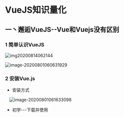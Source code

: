 # VueJS知识量化  

## 一丶邂逅VueJS--Vue和Vuejs没有区别

### 1 简单认识VueJS

![img20200814062144](https://gitee.com/FcleverSD/Typora/raw/master/img/20200815162230.png)

![image-20200801060631929](https://cdn.jsdelivr.net/gh/FcleverB/images@master/img20200814062207.png)

### 2 安装Vue.js

- 安装方式

&emsp;![image-20200801061633098](https://cdn.jsdelivr.net/gh/FcleverB/images@master/img20200814062209.png)

- 初学---下载并使用<script>引入

&emsp;&emsp;![image-20200801061849690](https://cdn.jsdelivr.net/gh/FcleverB/images@master/img20200814062212.png)

- 使用WebStorm开发环境进行开发

  ![image-20200801062355338](https://cdn.jsdelivr.net/gh/FcleverB/images@master/img20200814062223.png)

  ![image-20200801062601220](https://cdn.jsdelivr.net/gh/FcleverB/images@master/img20200814062233.png)

### 3 Hello Vuejs

![image-20200801070735552](https://cdn.jsdelivr.net/gh/FcleverB/images@master/img20200814062235.png)

![image-20200801065239940](https://cdn.jsdelivr.net/gh/FcleverB/images@master/img20200814062239.png)

- 分析代码运行

![image-20200801070247328](https://cdn.jsdelivr.net/gh/FcleverB/images@master/img20200814062346.png)

### 4 Vue列表显示  v-for

![image-20200801071821182](https://gitee.com/FcleverSD/Typora/raw/master/img/20200815170751.png)

![image-20200801071925732](https://gitee.com/FcleverSD/Typora/raw/master/img/20200815170804.png)

![image-20200801071949694](https://cdn.jsdelivr.net/gh/FcleverB/images@master/img20200814062354.png)

### 5 案例:计数器  v-on  @click

![image-20200801074352447](https://gitee.com/FcleverSD/Typora/raw/master/img/20200815170810.png)

- 修正:methods是方法,不是函数,方法一般都是与某个实例挂钩的

![image-20200801074020160](https://gitee.com/FcleverSD/Typora/raw/master/img/20200815170822.png)

![image-20200801074037680](https://gitee.com/FcleverSD/Typora/raw/master/img/20200815170825.png)

![image-20200801074420265](https://gitee.com/FcleverSD/Typora/raw/master/img/20200815171035.png)

### 6 Vue中MVVM--Model  View  ViewModel

![1](https://gitee.com/FcleverSD/Typora/raw/master/img/20200815171040.png)

- 主要作用1:将JS中定义的数据中绑定到Dom中,而且Vue是响应式的,所以当Model数据发生改变时,页面View也会自动发生变化

- 主要作用2:当View上面有一些用户操作或者事件的时候,会回调methods中定义的指定函数,对数据进行操作

  ![1](https://gitee.com/FcleverSD/Typora/raw/master/img/20200815171101.png)

  ![image-20200801101034635](https://gitee.com/FcleverSD/Typora/raw/master/img/20200815171105.png)

  ![image-20200801101446122](https://gitee.com/FcleverSD/Typora/raw/master/img/20200815171110.png)

  - 修正:methods是方法不是函数,方法一般都是与某个实例挂钩的

  ![image-20200801101510727](https://gitee.com/FcleverSD/Typora/raw/master/img/20200815171114.png)

### 7 创建Vue实例传入的options

- 详细参考网址:https://cn.vuejs.org/v2/api/,配置的option有很多
- 常见--el,data,methods

&emsp;&emsp;![image-20200801103256661](https://gitee.com/FcleverSD/Typora/raw/master/img/20200815171119.png)

### 8 Vue生命周期

![img](https://gitee.com/FcleverSD/Typora/raw/master/img/20200815171202.png)

![image-20200801110108031](https://gitee.com/FcleverSD/Typora/raw/master/img/20200815171135.png)

## 二丶Vue基础语法

### 0 规范和ES6语法

#### 0.1 规范

- 前端普遍为缩进2个空格,更规范美观
- 后面用到的Vue脚手架工具-->.editconfig配置文件中也是要求使用2个空格进行缩进
- 添加一个vue开发的模板
  - ![image-20200801115020419](https://gitee.com/FcleverSD/Typora/raw/master/img/20200815171139.png)
  - ![image-20200801115046849](https://gitee.com/FcleverSD/Typora/raw/master/img/20200815171208.png)
  - ![image-20200801115133502](https://gitee.com/FcleverSD/Typora/raw/master/img/20200815171212.png)
  - 这样在html页面中直接输入vue然后点击tab即可自动生成

#### 0.1 ES6语法---let/var

- ![image-20200802152420187](https://gitee.com/FcleverSD/Typora/raw/master/img/20200815171215.png)
- ![image-20200802152442773](https://gitee.com/FcleverSD/Typora/raw/master/img/20200815171218.png)
- ![image-20200802152456559](https://gitee.com/FcleverSD/Typora/raw/master/img/20200815171221.png)

#### 0.2 ES6语法---const的使用

- ![image-20200802160226517](https://gitee.com/FcleverSD/Typora/raw/master/img/20200815171225.png)
- ![image-20200802160213904](https://gitee.com/FcleverSD/Typora/raw/master/img/20200815171227.png)

#### 0.3 ES6语法---对象增强写法

- ES6中,对对象字面量进行了很多增强
- ![image-20200802175221740](https://gitee.com/FcleverSD/Typora/raw/master/img/20200815171230.png)

### 1 插值操作

- 目的:将数据在DOM中进行显示
- 方式一    Mustache语法---使用{{}}形式
  - ![image-20200801125340446](https://gitee.com/FcleverSD/Typora/raw/master/img/20200815171233.png)
- 方式二   v-once
  - 主要应对的需求为第一次获取数据的时候,将数据在界面中合适位置显示,当数据发生变化之后,页面不作响应式改变
  - ![image-20200801130246041](https://gitee.com/FcleverSD/Typora/raw/master/img/20200815171238.png)
  - ![image-20200801131519894](https://gitee.com/FcleverSD/Typora/raw/master/img/20200815171241.png)
- 方式三    v-html
  - 如果从后端获取到的数据是一段html代码,如果使用Mustache语法{{}}进行输出的话,会将html的标签之类的代码也一并输出,这一般都不是我们想要的结果,如果希望让前端针对html格式进行解析的话,可以使用该指令显示出对应的内容
  - ![image-20200801133120406](https://cdn.jsdelivr.net/gh/FcleverB/images@master/typoraimgs/20200815144200.png)
  - ![image-20200801133128805](https://gitee.com/FcleverSD/Typora/raw/master/img/20200815171244.png)
- 方式四    v-text
  - 作用与Mustache相似,都是将数据显示在界面中,通常情况下,接受一个string类型数据
  - ![image-20200801133419102](https://gitee.com/FcleverSD/Typora/raw/master/img/20200815171246.png)
  - ![image-20200801133710614](https://gitee.com/FcleverSD/Typora/raw/master/img/20200815171249.png)
- 方式五   v-pre
  - 用于`跳过这个元素及其子元素的编译过程`,用来显示原本的Mustache语法
  - ![image-20200801134140247](https://gitee.com/FcleverSD/Typora/raw/master/img/20200815171251.png)
  - ![image-20200801134151984](https://gitee.com/FcleverSD/Typora/raw/master/img/20200815171254.png)
- 方式六    v-cloak  
  - cloak  斗篷的意思
  - 由于html页面的解析是从上往下解析的,我们在View中如果使用了{{}}方式来展示数据,只有当浏览器解析到JS代码中对应数据时才会进行数据绑定,但是某些情况下,JS代码可能响应比较慢的时候,可能会出现页面中先显示{{xxx}},然后JS解析完了,再显示xxx实际对应的数据,有一种"数据闪动"的错觉
  - ![image-20200801135734148](https://gitee.com/FcleverSD/Typora/raw/master/img/20200815171256.png)

### 2 绑定`属性`

#### 2.1 v-bind介绍

- 前面学习插值操作都是将值插入到模板的内容当中
- 但是,除了内容需要动态绑定依赖,元素的一些属性经常也需要动态来绑定
  - 比如动态绑定a元素的href属性
  - 比如动态绑定img元素的src属性

- 使用v-bind可以解决这个问题

  - ![image-20200802071810710](https://gitee.com/FcleverSD/Typora/raw/master/img/20200815171259.png)

#### 2.2 v-bind基础

- ![image-20200802073955312](https://gitee.com/FcleverSD/Typora/raw/master/img/20200815171302.png)

#### 2.3 v-bind语法糖---指令的简写

- ![image-20200802074113506](https://gitee.com/FcleverSD/Typora/raw/master/img/20200815171305.png)

#### 2.4 v-bind绑定class(一)--对象语法

- 绑定方式:对象语法
  - 含义为:   class中数据是一个对象
  - key可以不加单引号,value不加单引号,默认识别为变量,否则作为Boolean值(只能写Boolean值)
- 用法
  - ![image-20200802080930797](https://gitee.com/FcleverSD/Typora/raw/master/img/20200815171307.png)
  - ![image-20200802081403116](https://gitee.com/FcleverSD/Typora/raw/master/img/20200815171310.png)
  - ![image-20200802081653812](https://gitee.com/FcleverSD/Typora/raw/master/img/20200815171313.png)

#### 2.5 v-bind绑定class(二)--数组语法

- 绑定方式:数组语法
  - 含义:		class中数据为一个数组
- 用法
  - ![image-20200802081218259](https://gitee.com/FcleverSD/Typora/raw/master/img/20200815171315.png)
  - ![image-20200802082503981](https://gitee.com/FcleverSD/Typora/raw/master/img/20200815171318.png)

- 可以使用v-bind:style绑定一些css内联样式
- 平时写css属性名的时候,如font-size,在v-bind:style后,可以使用下面两种方式
  - 可以使用驼峰式  fontSize
  - 或者短横线分割,需要`用单引号括起来`  'font-size'
- ![image-20200802095742805](https://gitee.com/FcleverSD/Typora/raw/master/img/20200815171322.png)
- ![image-20200802095641792](https://gitee.com/FcleverSD/Typora/raw/master/img/20200815171325.png)
- ![image-20200802095652379](https://gitee.com/FcleverSD/Typora/raw/master/img/20200815171327.png)

#### 2.7 v-bind绑定style(二)---数组语法

- ![image-20200802102238988](https://gitee.com/FcleverSD/Typora/raw/master/img/20200815171330.png)
- ![image-20200802102227479](https://gitee.com/FcleverSD/Typora/raw/master/img/20200815171332.png)

### 3 计算属性
#### 3.1 计算属性基本使用
- 在插值语法中,可以在显示一些data中的数据
- 某些情况下,需要对数据进行一些转化后再显示,或者需要将多个数据结合起来显示
  - 如果有firstName和lastName两个变量,按照Mustache语法,显示完整名称的话,需要写{{firstName}}{{lastName}}
  - 如果多个地方需要用到,则需要重复写这样的代码
- 使用计算属性,可以很好解决上述类似问题,`计算属性写在computed`中
- ![image-20200802113047743](https://gitee.com/FcleverSD/Typora/raw/master/img/20200815171334.png)
#### 3.2 计算属性复杂使用

- 计算属性中也可以进行一些复杂操作
- ![image-20200802123251808](https://gitee.com/FcleverSD/Typora/raw/master/img/20200815171337.png)
- ![image-20200802123258767](https://gitee.com/FcleverSD/Typora/raw/master/img/20200815171342.png)

#### 3.3 计算属性的setter和getter

- 每一个计算属性都包含一个getter和setter
  - 之前的例子中,比如写了一个计算属性,使用{{totalPrice}}获取的时候,实际上就是调用getter方法
  - 某些情况下,也可以提供一个setter方法,但是不常用
- ![image-20200802131037003](https://gitee.com/FcleverSD/Typora/raw/master/img/20200815171344.png)
- ![image-20200802131016064](https://gitee.com/FcleverSD/Typora/raw/master/img/20200815171412.png)

#### 3.4 计算属性的缓存---以及和methods对比

- `计算属性多次调用的时候,只会调用一次,是有缓存的,性能高,而methods每次都是一次调用,性能低`
- 获取多次fullName,并在getter方法中输出信息,看调用了几次
- ![image-20200802131845149](https://gitee.com/FcleverSD/Typora/raw/master/img/20200815171348.png)
- ![image-20200802132013815](https://gitee.com/FcleverSD/Typora/raw/master/img/20200815171353.png)

### 4 事件监听  v-on

#### 4.1 介绍

- 前端开发中,经常需要和用户交互
  - 经常要监听用户一些动作,比如点击,拖拽,键盘事件等等
  - 在vue中,如何监听事件呢?使用V-on命令
- ![image-20200802180414832](https://gitee.com/FcleverSD/Typora/raw/master/img/20200815171415.png)

#### 4.2 v-on 基础

- ![image-20200802181432615](https://gitee.com/FcleverSD/Typora/raw/master/img/20200815171400.png)
- ![image-20200802181606457](https://gitee.com/FcleverSD/Typora/raw/master/img/20200815171403.png)

#### 4.3 v-on参数传递

- ![image-20200802191140058](https://gitee.com/FcleverSD/Typora/raw/master/img/20200815171418.png)
- ![image-20200802191149714](https://gitee.com/FcleverSD/Typora/raw/master/img/20200815171421.png)
- 

#### 4.4 v-on修饰符

- 某些情况下,拿到event的目的是进行一些事件的处理
- vue提供了修饰符来帮助处理一些事件
  - ![image-20200802204020264](https://gitee.com/FcleverSD/Typora/raw/master/img/20200815171424.png)
- ![image-20200803064913490](https://gitee.com/FcleverSD/Typora/raw/master/img/20200815171426.png)
- ![image-20200803064931697](https://gitee.com/FcleverSD/Typora/raw/master/img/20200815171429.png)
- ![image-20200803064919124](https://gitee.com/FcleverSD/Typora/raw/master/img/20200815171432.png)
- 键盘 keyCode值
  - ![image-20200803064410757](https://gitee.com/FcleverSD/Typora/raw/master/img/20200815171435.png)
  - ![image-20200803064419611](https://gitee.com/FcleverSD/Typora/raw/master/img/20200815171438.png)
  - ![image-20200803064434676](https://gitee.com/FcleverSD/Typora/raw/master/img/20200815171441.png)

### 5 条件判断---v-if

#### 5.1 v-if  v-else  v-else if

- ![image-20200803072748037](https://gitee.com/FcleverSD/Typora/raw/master/img/20200815171443.png)
- ![image-20200803072757653](https://gitee.com/FcleverSD/Typora/raw/master/img/20200815171446.png)
- ![image-20200803072812268](https://gitee.com/FcleverSD/Typora/raw/master/img/20200815171448.png)
- ![image-20200803072857702](https://gitee.com/FcleverSD/Typora/raw/master/img/20200815171451.png)

#### 5.2 登录切换案例

- ![image-20200803073801055](https://gitee.com/FcleverSD/Typora/raw/master/img/20200815171454.png)
- 案例中存在的问题
  - ![image-20200803073833213](https://gitee.com/FcleverSD/Typora/raw/master/img/20200815171456.png)
  - ![image-20200803073926895](https://gitee.com/FcleverSD/Typora/raw/master/img/20200815171459.png)

#### 5.3 v-show

- v-show和v-if作用相似,都是决定一个元素是否渲显示
- v-show与v-if的区别
  - v-if当条件为false的时候,压根不会有对应元素在dom中
  - v-show条件为false的时候,仅仅是将元素的display属性设置为none
- 开发中选择
  - 当需要在显示与隐藏直接切换频率很高的时候,选择v-show
  - 只有一次切换时,通常使用v-if,`用的更多`
- ![image-20200804060733913](https://gitee.com/FcleverSD/Typora/raw/master/img/20200815171502.png)
- ![image-20200804060649807](https://gitee.com/FcleverSD/Typora/raw/master/img/20200815171504.png)

### 6 循环遍历

#### 6.1 v-for遍历数组

- ![image-20200804063649812](https://gitee.com/FcleverSD/Typora/raw/master/img/20200815171507.png)
- ![image-20200804063705894](https://gitee.com/FcleverSD/Typora/raw/master/img/20200815171509.png)

#### 6.2 v-for遍历对象

- ![image-20200804063748409](https://gitee.com/FcleverSD/Typora/raw/master/img/20200815171514.png)
- ![image-20200804063758630](https://gitee.com/FcleverSD/Typora/raw/master/img/20200815171517.png)

#### 6.3 组件的key属性(暂时没有理解)

- ![image-20200804071145743](https://gitee.com/FcleverSD/Typora/raw/master/img/20200815171520.png)
- ![image-20200804072200593](https://gitee.com/FcleverSD/Typora/raw/master/img/20200815171522.png)

#### 6.4 检测数组更新

- ![image-20200804071850957](https://gitee.com/FcleverSD/Typora/raw/master/img/20200815171525.png)
  - ![image-20200804075210927](https://gitee.com/FcleverSD/Typora/raw/master/img/20200815171527.png)
  - ![image-20200804075419815](https://gitee.com/FcleverSD/Typora/raw/master/img/20200815171736.png)
  - push()--并且返回插入的位置,可以一次添加多个元素
  - pop()--删除最后一个元素,返回移除的元素内容
  - shiift()---删除第一个元素,返回移除的元素内容
  - unshift()--在数组最前面添加元素,返回插入元素是第几个被插入的,可以一次添加多个元素
  - splice()--插入/删除/替换
  - sort()---排序
  - reverse()---反转

### 7 购物车案例

- HTML

  ```HTML
  <!DOCTYPE html>
  <html lang="en">
  <head>
    <meta charset="UTF-8">
    <title>Title</title>
    <!--引入CSS样式-->
    <link href="style.css" rel="stylesheet" type="text/css">
  </head>
  <body>
  <div id="app">
    <div v-if="books.length">
      <table>
        <thead>
        <tr>
          <th></th>
          <th>书籍名称</th>
          <th>出版日期</th>
          <th>价格</th>
          <th>购买数量</th>
          <th>操作</th>
        </tr>
        </thead>
        <tbody>
        <tr v-for="(item,index) in books">
          <td>{{index+1}}</td>
          <td>{{item.name}}</td>
          <td>{{item.date}}</td>
          <!--保留两位小数-->
          <!--方式一：方法形式-->
          <!--      <td>{{ getFinalPrice(item.price)}}</td>-->
          <!--方式二：过滤器    参数  |  过滤器-->
          <td>{{item.price | showPrice}}</td>
          <!--      <td>{{item.price}}</td>-->
          <td>
            <button :disabled="item.count <=1" @click="decrement(item)">-</button>
            {{item.count}}
            <button @click="increment(item)">+</button>
          </td>
          <td>
            <button @click="removeBook(index)">移除</button>
          </td>
        </tr>
        </tbody>
      </table>
      <h2>总价格:{{totalPrice | showPrice}}</h2>
    </div>
    <h2 v-else>购物车为空</h2>
  </div>
  
  <!-- 二者顺序不能乱  因为main.js里面要用到vue-->
  <script src="../js/vue.js"></script>
  <script src="main.js"></script>
  <script>
  
  </script>
  </body>
  </html>
  ```

- css

  ```HTML
  table {
    border: 1px solid #e9e9e9;
    border-collapse: collapse;
    border-spacing: 0;
  }
  
  th, td {
    padding: 8px 16px;
    border: 1px solid #e9e9e9;
    text-align: left;
  }
  
  th {
    background-color: #f7f7f7;
    color: #5c6b77;
    font-weight: 600;
  }
  ```

- js

  ```HTML
  const app = new Vue({
    el: '#app',
    data: {
      disable: false,
      books: [
        {
          id: 1,
          name: '《算法导论》',
          date: '2006-9',
          price: 85.00,
          count: 1
        },
        {
          id: 2,
          name: '《UNIX编程艺术》',
          date: '2006-2',
          price: 59.00,
          count: 1
        },
        {
          id: 3,
          name: '《编程珠玑》',
          date: '2008-10',
          price: 39.00,
          count: 1
        },
        {
          id: 4,
          name: '《代码大全》',
          date: '2006-3',
          price: 128.00,
          count: 1
        },
      ]
    },
    methods: {
      decrement(item){
        if (item.count != 1){
          item.count--;
        }
        this.disable = true;
      },
      increment(item){
        item.count++
      },
      removeBook(index){
        this.books.splice(index,1);
      },
      // getFinalPrice(price){
      //   return '￥'+price.toFixed(2);
      // }
    },
    filters: {
      //会自动传入参数
      showPrice(price){
        return '￥'+price.toFixed(2);
      }
    },
    computed: {
      totalPrice(){
        let sum=0;
        // for(let i=0;i<this.books.length;i++){
        //   sum += this.books[i].price * this.books[i].count;
        // }
        for(let book of this.books){
          sum += book.price * book.count;
        }
        return sum;
      }
    }
  })
  ```

- 效果

  ![image-20200805155407635](https://gitee.com/FcleverSD/Typora/raw/master/img/20200815171534.png)

### 8 v-model

#### 8.1 基本使用和原理

- ![image-20200805192026804](https://gitee.com/FcleverSD/Typora/raw/master/img/20200815171537.png)
- ![image-20200805192034863](https://gitee.com/FcleverSD/Typora/raw/master/img/20200815171741.png)

#### 8.2 v-model结合radio

- 注意:label标签中for属性的巧妙使用--与对应元素绑定

- ![image-20200806092057526](https://gitee.com/FcleverSD/Typora/raw/master/img/20200815171541.png)

#### 8.3 v-model结合Checkbox

- 新了解
  - checkbox可以实现单选或者多选
- ![image-20200806095154283](https://gitee.com/FcleverSD/Typora/raw/master/img/20200815171544.png)
- ![image-20200806095229631](https://gitee.com/FcleverSD/Typora/raw/master/img/20200815171547.png)

#### 8.4 v-model结合select

- ![image-20200806130247362](https://gitee.com/FcleverSD/Typora/raw/master/img/20200815171549.png)
- ![image-20200806130256118](https://gitee.com/FcleverSD/Typora/raw/master/img/20200815171552.png)
- ![image-20200806130315628](https://gitee.com/FcleverSD/Typora/raw/master/img/20200815171554.png)

#### 8.5 值绑定

- ![image-20200806140136173](https://gitee.com/FcleverSD/Typora/raw/master/img/20200815171557.png)

- ![image-20200806140116932](https://gitee.com/FcleverSD/Typora/raw/master/img/20200815171600.png)

#### 8.6 v-model修饰符使用

- ![image-20200806135831860](https://gitee.com/FcleverSD/Typora/raw/master/img/20200815171603.png)

- ![image-20200806135733494](https://gitee.com/FcleverSD/Typora/raw/master/img/20200815171605.png)

## 三丶组件化开发

### 1 认识组件化

#### 1.1 什么是组件化

- ![image-20200806143919701](https://gitee.com/FcleverSD/Typora/raw/master/img/20200815171608.png)

#### 1.2 vue中组件化思想

- ![image-20200806144206857](https://gitee.com/FcleverSD/Typora/raw/master/img/20200815171611.png)

### 2 注册组件

#### 2.1 步骤

- `通过下面这种方式默认的就是全局组件,对于局部组件后续会谈到`

- ![image-20200806155531483](https://gitee.com/FcleverSD/Typora/raw/master/img/20200815171614.png)
- ![image-20200806155618513](https://gitee.com/FcleverSD/Typora/raw/master/img/20200815171617.png)

#### 2.2 步骤解析

- ![image-20200806155730626](https://gitee.com/FcleverSD/Typora/raw/master/img/20200815171619.png)
- ![image-20200806155741883](https://gitee.com/FcleverSD/Typora/raw/master/img/20200815171622.png)

### 3 全局组件和局部组件

- ![image-20200806161217780](https://gitee.com/FcleverSD/Typora/raw/master/img/20200815171626.png)
- ![image-20200806161337973](https://gitee.com/FcleverSD/Typora/raw/master/img/20200815171628.png)

#### 3.1 全局组件

- ![image-20200806161242905](https://gitee.com/FcleverSD/Typora/raw/master/img/20200815171631.png)

#### 3.2 局部组件

- ![image-20200806161247410](https://gitee.com/FcleverSD/Typora/raw/master/img/20200815171637.png)

### 4 父组件和子组件

- ![image-20200806165254329](https://gitee.com/FcleverSD/Typora/raw/master/img/20200815171640.png)

- ![image-20200806165031036](https://gitee.com/FcleverSD/Typora/raw/master/img/20200815171643.png)
- ![image-20200806165158658](https://gitee.com/FcleverSD/Typora/raw/master/img/20200815171646.png)

### 5 注册组件语法糖

- ![image-20200806173047472](https://gitee.com/FcleverSD/Typora/raw/master/img/20200815171648.png)
- ![image-20200806173140712](https://gitee.com/FcleverSD/Typora/raw/master/img/20200815171651.png)

### 6 模板的分离写法--template写起来结构比较复杂

- ![image-20200806180117520](https://gitee.com/FcleverSD/Typora/raw/master/img/20200815171656.png)
- ![image-20200806180148246](https://gitee.com/FcleverSD/Typora/raw/master/img/20200815171659.png)

### 7 组件数据存放

#### 7.1 组件`不可以访问`vue实例中的数据(data中数据)

- ![image-20200807072535666](https://gitee.com/FcleverSD/Typora/raw/master/img/20200815171702.png)
- ![image-20200810073543218](https://gitee.com/FcleverSD/Typora/raw/master/img/20200815171705.png)
- ![image-20200810073602301](https://gitee.com/FcleverSD/Typora/raw/master/img/20200815171707.png)

### 5 父子组件通信

- ![image-20200810073629136](https://gitee.com/FcleverSD/Typora/raw/master/img/20200815171710.png)

### 6 父级向子级传递

- ![image-20200810073640980](https://gitee.com/FcleverSD/Typora/raw/master/img/20200815171712.png)
- ![image-20200810073651831](https://gitee.com/FcleverSD/Typora/raw/master/img/20200815171715.png)
- ![image-20200810073734431](https://gitee.com/FcleverSD/Typora/raw/master/img/20200815171718.png)
- ![image-20200810073727788](https://gitee.com/FcleverSD/Typora/raw/master/img/20200815171721.png)

### 7 父传子驼峰问题

- ![image-20200810073842392](https://gitee.com/FcleverSD/Typora/raw/master/img/20200815171723.png)

### 8 子级向父级传递

- ![image-20200810075238448](https://gitee.com/FcleverSD/Typora/raw/master/img/20200815171726.png)

### 9 父子组件访问方式

#### 9.1 父组件访问子组件

##### 9.1.1 $children

- 父组件中获取的$children数组的长度不是根据父组件中components属性中定义的数量决定的，而是看父组件管理的app中使用了多少次子组件
- 通过$children[3].name等索引的方式获取子组件中的数据是不可取的，因为需求在变化，可能就会出现之前指定的索引值，不能获取到对应数据（比如中间插入了新的子组件，那么索引值就需要变化）
- ![image-20200813084027676](https://cdn.jsdelivr.net/gh/FcleverB/images@master/img20200813084027.png)
- ![image-20200813083920851](https://cdn.jsdelivr.net/gh/FcleverB/images@master/img20200813083920.png)
- ![image-20200813083817970](https://cdn.jsdelivr.net/gh/FcleverB/images@master/img20200813083818.png)
- ![image-20200810183814392](https://gitee.com/FcleverSD/Typora/raw/master/img/20200815171730.png)
- ![image-20200813084127560](https://cdn.jsdelivr.net/gh/FcleverB/images@master/img20200813084127.png)

##### 9.1.2 $refs

- 父访问子更常用的方式，绝大多数都采用这个，this.$refs是一个对象类型，默认是一个空对象
- ![image-20200813084157149](https://cdn.jsdelivr.net/gh/FcleverB/images@master/img20200813084157.png)

#### 9.2 子组件访问父组件

##### 9.2.1 $parent

- ![image-20200813085159281](https://cdn.jsdelivr.net/gh/FcleverB/images@master/img20200813085225.png)
- ![image-20200813085302321](https://cdn.jsdelivr.net/gh/FcleverB/images@master/img20200813085302.png)
- 这里的父组件本身就是一个Vue实例，因此输出的时候显示的是一个Vue对象
- ![image-20200813085052955](https://cdn.jsdelivr.net/gh/FcleverB/images@master/img20200813085230.png)
- ![image-20200813090247842](https://cdn.jsdelivr.net/gh/FcleverB/images@master/img20200813090247.png)

#### 9.3 $root访问根组件

- 作用:访问到当前组件的根组件,可以获取到根组件的数据
- 获取到的内容是对象类型

### 10 非父子组件通信---视频未讲

- ![image-20200813091354027](https://cdn.jsdelivr.net/gh/FcleverB/images@master/img20200813091354.png)

### 11 插槽slot

#### 11.1 编译作用域

#### 11.2 为什么使用slot

- slot翻译为插槽
  - 插槽的目的是让设备具备更多的扩展性
- 组件的插槽
  - 可以由使用者来决定组件内部显示什么内容,通过传参的方式
  - ![image-20200813091602316](https://cdn.jsdelivr.net/gh/FcleverB/images@master/img20200813091602.png)

#### 11.3 如何封装slot

- ![image-20200814063222861](https://cdn.jsdelivr.net/gh/FcleverB/images@master/typoraimgs/20200814074441.png)

#### 11.4 slot基本使用

- ![image-20200814065459560](https://cdn.jsdelivr.net/gh/FcleverB/images@master/typoraimgs/20200814065459.png)
- ![image-20200814064930395](https://cdn.jsdelivr.net/gh/FcleverB/images@master/img20200814065058.png)
- ![image-20200814064946277](https://cdn.jsdelivr.net/gh/FcleverB/images@master/typoraimgs/20200814065254.png)

#### 11.5 具名插槽slot

- 在组件的使用中
  - 传入的值会替换组件中template中的所有非具名插槽,具名插槽不受影响
    - 而且传入多个值的话,那么多个值也都会传递到插槽中,不会发生替换
  - 传入的值如果想要替换具名插槽,就需要在传入的值的标签内定义slot属性并指定对应slot的name属性值
    - 对同一个具名插槽指定传入值,多个值都会传入进去,不会发生覆盖
- ![image-20200814072246938](https://cdn.jsdelivr.net/gh/FcleverB/images@master/typoraimgs/20200814074431.png)
- ![image-20200814072220540](https://cdn.jsdelivr.net/gh/FcleverB/images@master/typoraimgs/20200814074425.png)

#### 11.6 编译作用域

- 父组件模板的所有东西都会在父级作用域内编译；子组件模板的所有东西都会在子级作用域内编译。
- ![image-20200814080437813](https://cdn.jsdelivr.net/gh/FcleverB/images@master/typoraimgs/20200814080437.png)
- ![image-20200814080422787](https://cdn.jsdelivr.net/gh/FcleverB/images@master/typoraimgs/20200814080422.png)

#### 11.7 作用域插槽

- 作用域插槽是一个比较难理解的点,官方文档说的不是很清晰
- `父组件替换子组件中插槽中的标签,但是内容由子组件提供`
- 需求
  - ![image-20200814083049098](https://cdn.jsdelivr.net/gh/FcleverB/images@master/typoraimgs/20200814085410.png)
- ![image-20200814085207855](https://cdn.jsdelivr.net/gh/FcleverB/images@master/typoraimgs/20200814085432.png)
- ![image-20200814085321824](https://cdn.jsdelivr.net/gh/FcleverB/images@master/typoraimgs/20200814085410.png)
- ![image-20200814085352913](https://cdn.jsdelivr.net/gh/FcleverB/images@master/typoraimgs/20200814085352.png)

## 四丶模块化开发

- 模块化---现在前端三大框架(Angular、React、Vue)---开发时都用到了模块化思想

### 1 JavaScript原始功能

- ![image-20200815123916713](https://cdn.jsdelivr.net/gh/FcleverB/images@master/typoraimgs/20200815144304.png)

### 2 匿名函数解决方案

- ![image-20200815141534307](https://cdn.jsdelivr.net/gh/FcleverB/images@master/typoraimgs/20200815144257.png)

### 3 使用模块作为出口

- ![image-20200815141655956](https://cdn.jsdelivr.net/gh/FcleverB/images@master/typoraimgs/20200815143505.png)

### 4 CommonJS

- ![image-20200815153803255](https://gitee.com/FcleverSD/Typora/raw/master/img/20200815153803.png)

### 5 export使用

- ![image-20200815160508368](https://gitee.com/FcleverSD/Typora/raw/master/img/20200815160508.png)

### 6 导出函数或者类

- ![image-20200815160519309](https://gitee.com/FcleverSD/Typora/raw/master/img/20200815160519.png)

### 7 export default

- 前面讲的导出方式,你导出什么名字,别人导入时,使用的名字也是这个,不能改变
- 通过export default可以让别人使用时自定义使用什么名称来使用导入的内容
- ![image-20200815161805849](https://gitee.com/FcleverSD/Typora/raw/master/img/20200815161805.png)
- ![image-20200815161813270](https://gitee.com/FcleverSD/Typora/raw/master/img/20200815161813.png)

- ![image-20200815160531983](https://gitee.com/FcleverSD/Typora/raw/master/img/20200815160532.png)

### 8 import使用

- ![image-20200815160541000](https://gitee.com/FcleverSD/Typora/raw/master/img/20200815160541.png)

## 五丶webpack详解----卸磨杀驴

### 1 认识Webpack

### 1.1 什么是Webpack

- webpack是属于一种开发时依赖,开发过程中需要使用它对项目中一些模块进行打包,后面直接使用打包后的文件即可,在项目开发完毕后就用不到webpack了,有种"卸磨杀驴"的感觉.

- ![image-20200815174229796](https://gitee.com/FcleverSD/Typora/raw/master/img/20200815174229.png)

### 1.2 前端模块化

- ![image-20200815174243208](https://gitee.com/FcleverSD/Typora/raw/master/img/20200815174243.png)

### 1.3 和grunt/gulp的对比

- ![image-20200815174258328](https://gitee.com/FcleverSD/Typora/raw/master/img/20200815174258.png)

### 1.4 webpack安装

- ![image-20200815174312281](https://gitee.com/FcleverSD/Typora/raw/master/img/20200815174312.png)

### 2 准备工作

- ![image-20200815182806654](https://gitee.com/FcleverSD/Typora/raw/master/img/20200815182806.png)
- ![image-20200815182817668](https://gitee.com/FcleverSD/Typora/raw/master/img/20200815182817.png)
- ![image-20200815182828152](https://gitee.com/FcleverSD/Typora/raw/master/img/20200815182828.png)

### 3 入口和出口

- ![image-20200815190359661](https://gitee.com/FcleverSD/Typora/raw/master/img/20200815190359.png)
- ![image-20200815190415445](https://gitee.com/FcleverSD/Typora/raw/master/img/20200815190415.png)
- 动态获取绝对路径的时候,我们需要借助于node的path包,但是当前项目中并没有这个包,所以需要安装一下
- 通过使用npm init来进行初始化
  - ![image-20200815185635868](https://gitee.com/FcleverSD/Typora/raw/master/img/20200815185635.png)
  - ![image-20200815185825308](https://gitee.com/FcleverSD/Typora/raw/master/img/20200815185825.png)
- 此时在目录中会生成一个pakage.json的文件,该文件记录了当前项目的一些信息
  - ![image-20200815185858240](https://gitee.com/FcleverSD/Typora/raw/master/img/20200815185858.png)
  - ![image-20200815185918415](https://gitee.com/FcleverSD/Typora/raw/master/img/20200815185918.png)
- npm run xxx一些命令
  - npm run serve:
  - npm run build:打包
  - num run xxx:此时就会查找项目中的package.json文件中的scripts(脚本),比如下面这个文件内容
    - ![image-20200816080547060](https://gitee.com/FcleverSD/Typora/raw/master/img/20200816080547.png)
    - 此时执行npm run test的时候,就会执行该文件中对应于test的命令
  - 此时就可以联系一下深圳案件的前端项目中,README.md文档中写的需要安装依赖的命令了
    - ![image-20200816081203814](https://gitee.com/FcleverSD/Typora/raw/master/img/20200816081203.png)
    - 这里就可以在项目根目录下去找对应的package.json文件了,为啥非得是项目根下的,因为README.md文档里面直接直接该命令,默认打开Terminal的时候就是项目根,因此可以推测npm init的命令执行位置也是项目根目录
      - ![image-20200816081334983](https://gitee.com/FcleverSD/Typora/raw/master/img/20200816081335.png)
  - 使用这种方式的优点在于它执行的命令是优先在本地执行该命令,之前都是全局的安装了webpack,但是在实际开发中,每个项目都有本地的一个webpack的包,这个是为了更好的适用于当前项目的特点,可能项目使用的某些版本和全局的有区别.

### 4 局部安装webpack

- ![image-20200816084408891](https://gitee.com/FcleverSD/Typora/raw/master/img/20200816084408.png)
- 第一步,项目中安装局部webpack,跟教程的话,也是安装一个3.6.0的,Vue CLI3中升级到了webpack4,但是将配置文件隐藏了起来,看起来不方便(公司内网安装不行,需要换外网)
  - ![image-20200816084820264](https://gitee.com/FcleverSD/Typora/raw/master/img/20200816084820.png)
  - ![image-20200816085413861](https://gitee.com/FcleverSD/Typora/raw/master/img/20200816085413.png)
- 第二步,查看安装后的改变
  - 执行安装命令的路径也很关键,在哪里执行命令,npm下载的一些文件就会存在于当前文件目录下
  - ![image-20200816084939038](https://gitee.com/FcleverSD/Typora/raw/master/img/20200816084939.png)
  - 查看一下package.json文件,可以发现新增了一些内容,该内容为开发时依赖,与之对应的是运行时依赖,也是可以定义在package.json文件中,比如下图二(该部分不是上面命令自动生成的,而是自己写出来作为比较的)
    - ![image-20200816085459574](https://gitee.com/FcleverSD/Typora/raw/master/img/20200816085459.png)
    - ![image-20200816085724447](https://gitee.com/FcleverSD/Typora/raw/master/img/20200816085724.png)
  - node_modules文件夹是默认生成的目录,里面含有一大堆的包,里面我们可以找到webpack
    - ![image-20200816085922229](https://gitee.com/FcleverSD/Typora/raw/master/img/20200816085922.png)
    - 但是只要是在终端中输入webpack命令使用的都是全局webpack,终端包括两个win+r+cmd和IDEA的Terminal
    - 如何使用本地webpack呢?
      - 第一种:通过package.json中定义一个脚本,执行webpack命令,那么实际执行的就是本地的webpack命令
        - ![image-20200816090426829](https://gitee.com/FcleverSD/Typora/raw/master/img/20200816090426.png)
        - ![image-20200816093628124](https://gitee.com/FcleverSD/Typora/raw/master/img/20200816093628.png)
      - 第二种
        - 通过node_modules文件夹中的webpack命令
        - ![image-20200816090719822](https://gitee.com/FcleverSD/Typora/raw/master/img/20200816090719.png)
  - package-lock.json
    - ![image-20200816094719184](https://gitee.com/FcleverSD/Typora/raw/master/img/20200816094719.png)

### 5 loader

#### 5.1 介绍

- ![image-20200816100903991](https://gitee.com/FcleverSD/Typora/raw/master/img/20200816100904.png)
- ![image-20200816115842967](https://gitee.com/FcleverSD/Typora/raw/master/img/20200816115843.png)

#### 5.2 CSS文件处理

- ![image-20200816102641767](https://gitee.com/FcleverSD/Typora/raw/master/img/20200816102641.png)
- ![image-20200816102700088](https://gitee.com/FcleverSD/Typora/raw/master/img/20200816102700.png)
- 如果不清楚使用哪个loader的话,可以进入到官网中进行查看
  - ![image-20200816103931847](https://gitee.com/FcleverSD/Typora/raw/master/img/20200816103931.png)
  - 然后需要哪种loader直接点击对应的loader即可进入到详细介绍中,比如css-loader
    - 其中test是正则表达式,是用来做匹配的
    - ![image-20200816104102030](https://gitee.com/FcleverSD/Typora/raw/master/img/20200816104102.png)
- 一定要注意后续安装的各种loader都要和视频中版本匹配一致,否则会出错
- ![image-20200816111334236](https://gitee.com/FcleverSD/Typora/raw/master/img/20200816111334.png)
- ![image-20200816111344798](https://gitee.com/FcleverSD/Typora/raw/master/img/20200816111344.png)
- 再次执行npm run build进行打包,然后查看是否背景颜色发生了变化
  - ![image-20200816111433075](https://gitee.com/FcleverSD/Typora/raw/master/img/20200816111433.png)
- 安装后的loader都可以在package.json中看到配置信息
  - ![image-20200816114718716](https://gitee.com/FcleverSD/Typora/raw/master/img/20200816114718.png)

#### 5.3 less文件处理

- ![image-20200816121520614](https://gitee.com/FcleverSD/Typora/raw/master/img/20200816121520.png)
- ![image-20200816121529726](https://gitee.com/FcleverSD/Typora/raw/master/img/20200816121529.png)
- ![image-20200816121541430](https://gitee.com/FcleverSD/Typora/raw/master/img/20200816121541.png)

#### 5.4 图片文件处理

- ![](https://gitee.com/FcleverSD/Typora/raw/master/img/20200816142801.png)
- ![image-20200816142813219](https://gitee.com/FcleverSD/Typora/raw/master/img/20200816142813.png)
- ![image-20200816142821479](https://gitee.com/FcleverSD/Typora/raw/master/img/20200816142821.png)
- ![image-20200816142829122](https://gitee.com/FcleverSD/Typora/raw/master/img/20200816142829.png)
- ![image-20200816142837971](https://gitee.com/FcleverSD/Typora/raw/master/img/20200816142838.png)

#### 5.5 ES6语法处理

- ![image-20200816144522307](https://gitee.com/FcleverSD/Typora/raw/master/img/20200816144522.png)

### 6 webpack集成Vue

#### 6.1 引入vue.js

- ![image-20200817084451859](https://gitee.com/FcleverSD/Typora/raw/master/img/20200817084452.png)

#### 6.2 打包项目--错误信息

- ![](https://gitee.com/FcleverSD/Typora/raw/master/img/20200817084505.png)

#### 6.3 el和template区别

- ![image-20200817090217331](https://gitee.com/FcleverSD/Typora/raw/master/img/20200817090217.png)
- ![image-20200817090230355](https://gitee.com/FcleverSD/Typora/raw/master/img/20200817090230.png)

#### 6.4 vue组件化开发引入

- ![image-20200817142156575](https://gitee.com/FcleverSD/Typora/raw/master/img/20200817142156.png)

#### 6.5 .vue文件封装处理

- ![image-20200817142210008](https://gitee.com/FcleverSD/Typora/raw/master/img/20200817142210.png)
- ![image-20200817142218238](https://gitee.com/FcleverSD/Typora/raw/master/img/20200817142218.png)

### 7 Plugin

- ![image-20200817172524937](https://gitee.com/FcleverSD/Typora/raw/master/img/20200817172525.png)
- ![image-20200817172535484](https://gitee.com/FcleverSD/Typora/raw/master/img/20200817172535.png)
- ![image-20200817172543438](https://gitee.com/FcleverSD/Typora/raw/master/img/20200817172543.png)
- 开发阶段是不推荐对JS代码进行压缩的,因为压缩之后的代码难以阅读,而且在浏览器进行调试非常不方便,等代码测试完发布的时候再使用压缩就可以了
- ![image-20200817172553805](https://gitee.com/FcleverSD/Typora/raw/master/img/20200817172553.png)

### 8 搭建本地服务器

- ![image-20200817181136957](https://gitee.com/FcleverSD/Typora/raw/master/img/20200817181137.png)
- ![image-20200817181146563](https://gitee.com/FcleverSD/Typora/raw/master/img/20200817181146.png)
- ![image-20200817181153306](https://gitee.com/FcleverSD/Typora/raw/master/img/20200817181153.png)

### webpack配置文件的分离

- 将原本的webpack.config.js文件抽离成3个文件:base.config.js是开发和生产环境中都可以使用的,prod.config.js文件是生产环境中使用的依赖,dev.config.js文件是开发时用到的依赖

- base.config.js

  ```
  /*
  * 使用node的语法来使用绝对路径
  * */
  // require方式导入包的时候,默认从node_module下开始查找
  const path = require('path');   //会自动在node包中查找
  const VueLoaderPlugin = require('vue-loader/lib/plugin')
  const webpack = require('webpack')  //版权信息,将版权信息打印在打包后的文件中
  const HtmlWebpackPlugin = require('html-webpack-plugin')
  const uglifyjswebpackplugin = require('uglifyjs-webpack-plugin')  //js文件压缩
  
  module.exports = {
    // 入口:可以是字符串/数组/对象,本次中入口只有一个,所以写一个字符串就行了
    entry: './src/main.js',
    // 出口:一般是一个对象,至少至少包含两个属性,path表示输出路径,filename表示输出的文件名
    output: {    //出口,打包后输出文件的位置
      //动态获取绝对路径
      // __dirname是一个全局变量,保存着当前文件所在的文件路径,继续拼接一个字符串,最终形成一个路径
      path: path.resolve(__dirname, 'dist'),   //path必须要写绝对路径,否则会报错
      filename: 'bundle.js',
      // publicPath: 'dist/'   //涉及到url的内容打包之后都会到该目录下(实际是前面拼接该路径)
    },
    module: {
      rules: [
        {
          test: /\.css$/,
          // 数组形式设置loader,从右向左加载
          use: ['style-loader', 'css-loader']
        },
        //使用对象的方式,可以针对不同的loader设置其他属性
        {
          test: /\.less$/,
          // 注意loader的顺序,加载顺序从下往上,其实也是从右往左
          use: [{
            loader: "style-loader" // creates style nodes from JS strings
          }, {
            loader: "css-loader" // translates CSS into CommonJS
          }, {
            loader: "less-loader" // compiles Less to CSS
          }]
        },
        //图片文件
        {
          test: /\.(png|jpg|gif)$/,
          use: [
            {
              loader: 'url-loader',
              options: {
                name: 'img/[name].[hash:8].[ext]',
                limit: 40960    // 40*1024=40960k
              }
            }
          ]
        },
        //配置babel
        {
          test: /\.js$/,
          exclude: /(node_modules|bower_components)/,
          use: {
            loader: 'babel-loader',
            options: {
              presets: ['es2015']
            }
          }
        },
        //配置vueloader
        {
          test: /\.vue$/,
          use: ['vue-loader'],
        }
      ],
    },
    resolve: {
      alias: {
        'vue$': 'vue/dist/vue.esm.js'
      }
    },
    plugins: [
      new VueLoaderPlugin(),
      new webpack.BannerPlugin('最终版本归Fclever所有'),
      new HtmlWebpackPlugin({
        //从当前目录开始查找
        template: 'index.html'
      }),
    ],
  }
  ```

- prod.config.js

  ```
  /*
  * 生产环境
  * */
  const uglifyjswebpackplugin = require('uglifyjs-webpack-plugin')  //js文件压缩
  
  module.exports = {
    plugins: [
      new uglifyjswebpackplugin()
    ]
  }
  ```

  

- dev.config.js

  ```
  /*
  * 开发时
  * */
  module.exports = {
    devServer: {
      contentBase: './dist',
      inline: true,
      port: 9091
    }
  }
  ```

  

- 需要安装一个包  npm install webpack-merge@4.1.5 --save-dev,然后修改配置文件内容

  - ![image-20200818075907812](https://gitee.com/FcleverSD/Typora/raw/master/img/20200818075907.png)
  - ![image-20200818075915577](https://gitee.com/FcleverSD/Typora/raw/master/img/20200818075915.png)

- 这样配置完之后,就可以吧原本的webpack.config.js删除了,此时如果在06文件路径下执行一些npn命令就会报错了,因为找不到对应的配置文件

  - ![image-20200818075137061](https://gitee.com/FcleverSD/Typora/raw/master/img/20200818075137.png)

- 所以需要在package.json文件中配置对应的配置文件的位置

  - ![image-20200818075321650](https://gitee.com/FcleverSD/Typora/raw/master/img/20200818075321.png)

- 重新执行npm run build,可以发现实际打包后的文件在build/dist文件夹下面,因为base.config.js文件在build目录下,打包的输出目录也是基于该文件的路径下去存储的

  - ![image-20200818080255985](https://gitee.com/FcleverSD/Typora/raw/master/img/20200818080256.png)

## 六丶Vue CLI详解(脚手架)

### 1 什么是Vue CLI

- ![image-20200818112546722](https://gitee.com/FcleverSD/Typora/raw/master/img/20200818112546.png)

### 2 Vue CLI使用前提--Node|Webpack

- ![](https://gitee.com/FcleverSD/Typora/raw/master/img/20200818112612.png)
- ![image-20200818112626735](https://gitee.com/FcleverSD/Typora/raw/master/img/20200818112626.png)

### 3 VueCLI使用

- ![image-20200818112640153](https://gitee.com/FcleverSD/Typora/raw/master/img/20200818112640.png)
- ![image-20200818112650189](https://gitee.com/FcleverSD/Typora/raw/master/img/20200818112650.png)

### 4 VueCLI详解

- ![image-20200818112930537](https://gitee.com/FcleverSD/Typora/raw/master/img/20200818112930.png)
- ![image-20200818112939267](https://gitee.com/FcleverSD/Typora/raw/master/img/20200818112939.png)
- ![image-20200818112955978](https://gitee.com/FcleverSD/Typora/raw/master/img/20200818112956.png)

### 5 目录结构详解

- ![image-20200818112730385](https://gitee.com/FcleverSD/Typora/raw/master/img/20200818112730.png)
- ![image-20200818112741639](https://gitee.com/FcleverSD/Typora/raw/master/img/20200818112741.png)

### 6 Runtime-Compiler和Runtime-only的区别

- 新建两个项目
  - ![image-20200818134517110](https://gitee.com/FcleverSD/Typora/raw/master/img/20200818134517.png)
  - ![image-20200818134649390](https://gitee.com/FcleverSD/Typora/raw/master/img/20200818134649.png)
- 二者的区别仅仅在一个文件中--->src/main.js
  - ![image-20200819101621762](https://gitee.com/FcleverSD/Typora/raw/master/img/20200819101621.png)
  - runtime-compiler中首先在components中进行了组件注册,然后在template中进行了使用
  - runtime-only:使用了render渲染,然后使用了一个箭头函数,该箭头函数的实质是下面这样子
    - ![image-20200819102033103](https://gitee.com/FcleverSD/Typora/raw/master/img/20200819102033.png)
- 关于render中箭头函数的使用理解,先谈一下Vue程序的执行流程
  - ![image-20200819102447707](https://gitee.com/FcleverSD/Typora/raw/master/img/20200819102447.png)
  - 在创建的vue实例中,如果加入了template,那么vue会将该模板保存在vue实例下的options中,然后会将该template模板进行parse(解析)为ast(抽象语法树  abstract syntax tree),然后再将ast进行compile(编译)为一个render函数,之后会通过render函数把对应的template最终转为virtual dom(虚拟DOM),然后再把虚拟DOM渲染为真实DOM就可以在页面中显示了
- 对比
  - ![image-20200819105715224](https://gitee.com/FcleverSD/Typora/raw/master/img/20200819105715.png)
  - ![image-20200819105728241](https://gitee.com/FcleverSD/Typora/raw/master/img/20200819105728.png)
- 发现一个有趣的事情
  - 使用npm run dev的方式启动脚手架搭建的项目时,默认是8080端口,但是如果出现端口已经被占用的时候,默认启动端口会增加,直到找到一个合适端口
- 项目一些分析(以15-runtimecompiler为例)
  - 程序入口;src/main.js
    - 在main.js中,创建了一个Vue使用,并通过el挂载了一个id为app的标签
    - ![image-20200819094518461](https://gitee.com/FcleverSD/Typora/raw/master/img/20200819094518.png)
  - 在项目根路径下有一个index.html,里面含有一个id=app的div,该div就是被Vue所管理的
    - ![image-20200819094531648](https://gitee.com/FcleverSD/Typora/raw/master/img/20200819094531.png)
  - 同时还可以注意到main.js中创建的Vue实例中还包含了components和template,并且components中使用了import的App组件,而template中使用了该组件,并且template的内容会覆盖掉el挂载的div
    - ![image-20200819094846168](https://gitee.com/FcleverSD/Typora/raw/master/img/20200819094846.png)
    - ![image-20200819095222500](https://gitee.com/FcleverSD/Typora/raw/master/img/20200819095222.png)
  - 可以看到App.vue导出的template中还使用了<HelloWorld/>的标签,这个也是导入了components/HelloWorld.vue的内容
    - ![image-20200819095416271](https://gitee.com/FcleverSD/Typora/raw/master/img/20200819095416.png)
  - 查看一下HelloWorld.vue中的内容,它实际上是制作了一个页面,然后导出
    - ![image-20200819095514857](https://gitee.com/FcleverSD/Typora/raw/master/img/20200819095514.png)
  - 使用了ESLint,想要关闭该如何关闭呢?
    - 在config/index.js文件,找到useEslint,将其设置为false即可

### 7 render函数的使用

#### 7.1 createElement

- 普通用法
  - ![image-20200819115340724](https://gitee.com/FcleverSD/Typora/raw/master/img/20200819115340.png)
  - ![image-20200819111803766](https://gitee.com/FcleverSD/Typora/raw/master/img/20200819111803.png)
    - ![image-20200819111818765](https://gitee.com/FcleverSD/Typora/raw/master/img/20200819111818.png)
  - ![image-20200819115148254](https://gitee.com/FcleverSD/Typora/raw/master/img/20200819115148.png)
    - ![image-20200819115156574](https://gitee.com/FcleverSD/Typora/raw/master/img/20200819115156.png)
- 高级用法  传入组件
  - 传入自定义组件
    - ![image-20200819120232715](https://gitee.com/FcleverSD/Typora/raw/master/img/20200819120232.png)
    - ![image-20200819120359199](https://gitee.com/FcleverSD/Typora/raw/master/img/20200819120359.png)
  - 既然能够传入cpn ,那么通过import导入的组件当然也可以传递了
    - ![image-20200819120312743](https://gitee.com/FcleverSD/Typora/raw/master/img/20200819120312.png)
    - ![image-20200819120410894](https://gitee.com/FcleverSD/Typora/raw/master/img/20200819120410.png)
- 此外对于.vue文件来说,组件内的template模板最终也会被渲染为render函数,具体帮我们进行转换的工具是vue-template-compiler

### 8 npm run build

- ![image-20200819131628160](https://gitee.com/FcleverSD/Typora/raw/master/img/20200819131628.png)

### 9 npm run dev

- ![image-20200819131636585](https://gitee.com/FcleverSD/Typora/raw/master/img/20200819131636.png)

### 10 修改配置：webpack.base.conf.js起别名(用到再讲)

### 11 认识Vue CLI3

- 创建项目 vue create   xxx
  - ![image-20200819133304005](https://gitee.com/FcleverSD/Typora/raw/master/img/20200819133304.png)
  - 这里选择手动配置,方便我们了解有哪些内容需要配置
  - ![image-20200819134208142](https://gitee.com/FcleverSD/Typora/raw/master/img/20200819134208.png)
  - 选择Vue2版本,3版本还只是预览版
    - ![image-20200819134307965](https://gitee.com/FcleverSD/Typora/raw/master/img/20200819134308.png)
  - 选择你打算将Babel,ESLint等一些配置存放在哪个位置,老师推荐选择第一个<专门的配置文件>
    - ![image-20200819134612625](https://gitee.com/FcleverSD/Typora/raw/master/img/20200819134612.png)
  - 此时vue会问你是否将刚刚的几步配置保存一个历史记录,方便后续直接使用,如果保存的话,后续就会出现在please pick a preset中,这里选择yes,然后会让你给你刚刚的配置起个名字,当然是fclever,同时也会告诉你,自定义的配置保存在了哪里
    - ![image-20200819134959262](https://gitee.com/FcleverSD/Typora/raw/master/img/20200819134959.png)
    - ![image-20200819140121486](https://gitee.com/FcleverSD/Typora/raw/master/img/20200819140121.png)
  - 脚手架3中,启动项目的方式为npm run serve  
    - 回顾  脚手架2的时候为npm run dev
    - ![image-20200819141128366](https://gitee.com/FcleverSD/Typora/raw/master/img/20200819141128.png)
- 此时我们看一下main.js(程序的入口),可以看到有些不同的内容
  - 回顾VueCLI2->runtime-only中的main.js
    - ![image-20200819141804747](https://gitee.com/FcleverSD/Typora/raw/master/img/20200819141804.png)
  - vue3生成的main.js
    - ![image-20200819141818720](https://gitee.com/FcleverSD/Typora/raw/master/img/20200819141818.png)
    - 在el这一块有些形式上不同,但是源码上是没有区别的,都是挂载一个id为app的元素

### 12 Vue CLI3目录结构

- ![image-20200819140154609](https://gitee.com/FcleverSD/Typora/raw/master/img/20200819140154.png)

### 13 VueCLi的配置信息去哪了?

- 修改配置的三种方式
  - Method1:
    - 启动vue  UI可视化页面(执行路径无所谓)
    - ![image-20200819142406643](https://gitee.com/FcleverSD/Typora/raw/master/img/20200819142406.png)
    - 此时浏览器会自动打开一个页面,在该页面中就可以完成对于项目配置的操作
    - ![image-20200819142536789](https://gitee.com/FcleverSD/Typora/raw/master/img/20200819142536.png)
    - 在该页面中还可以创建项目,此外还可以导入一个项目然后适当修改其配置
    - ![image-20200819142839103](https://gitee.com/FcleverSD/Typora/raw/master/img/20200819142839.png)
    - ![image-20200819142957432](https://gitee.com/FcleverSD/Typora/raw/master/img/20200819142957.png)
    - 在这里面就可以配置或者装一些内容了,进而达到了对项目的管理功能
  - Method2:
    - 配置文件存放位置:node_modules/@vue/cli-service/webpack.config.js
    - ![image-20200819150325140](https://gitee.com/FcleverSD/Typora/raw/master/img/20200819150325.png)
    - ![image-20200819150734526](https://gitee.com/FcleverSD/Typora/raw/master/img/20200819150734.png)
    - 在这些配置文件中也都引入了一些其他的配置,总体来看,这些配置信息都被"隐藏了",符合VueCLI3以上的0配置原则
  - Method3
    - 如果对默认的配置需要修改,还可以自己定义一些配置,这需要创建一个配置文件
    - 需要在项目根目录下创建一个名称为vue.config.js
    - ![image-20200819151911677](https://gitee.com/FcleverSD/Typora/raw/master/img/20200819151911.png)

### 14 箭头函数使用和this使用

- 箭头函数
  - ![image-20200819160832855](https://gitee.com/FcleverSD/Typora/raw/master/img/20200819160832.png)
  - ![image-20200819160907520](https://gitee.com/FcleverSD/Typora/raw/master/img/20200819160907.png)
- 箭头函数中this使用
  - ![image-20200819160938726](https://gitee.com/FcleverSD/Typora/raw/master/img/20200819160938.png)

## 五丶vue-router

### 1 认识路由

#### 1.1 什么是路由

- 创建一个新项目(按老师来做,项目前先用脚手架2)
  - ![image-20200820183542254](https://gitee.com/FcleverSD/Typora/raw/master/img/20200820183542.png)
  - ![image-20200820183629332](https://gitee.com/FcleverSD/Typora/raw/master/img/20200820183629.png)
- ![image-20200820185852711](https://gitee.com/FcleverSD/Typora/raw/master/img/20200820185852.png)
- ![image-20200820190010976](https://gitee.com/FcleverSD/Typora/raw/master/img/20200820190011.png)

#### 1.2 后端路由阶段

- ![01-后端路由阶段](https://gitee.com/FcleverSD/Typora/raw/master/img/20200820194618.png)
- ![image-20200820200030304](https://gitee.com/FcleverSD/Typora/raw/master/img/20200820200030.png)

#### 1.3 前端路由阶段

- ![02-前端后端分离阶段](https://gitee.com/FcleverSD/Typora/raw/master/img/20200820194627.png)
- ![image-20200820200018181](https://gitee.com/FcleverSD/Typora/raw/master/img/20200820200018.png)
- SPA(simple page web application)-----单页面富应用
  - ![03-SPA页面页面的阶段](https://gitee.com/FcleverSD/Typora/raw/master/img/20200820200051.png)
- 前端路由中URL和组件的关系
  - ![04-前端路由中url和组件的关系](https://gitee.com/FcleverSD/Typora/raw/master/img/20200820201859.jpg)

#### 1.4 URL的hash

- ![image-20200820203755159](https://gitee.com/FcleverSD/Typora/raw/master/img/20200820203755.png)

#### 1.5 HTML5的history模式:pushState

- 类似于一个栈结构,pushState可以入栈,back()可以出栈

- ![image-20200820203804150](https://gitee.com/FcleverSD/Typora/raw/master/img/20200820203804.png)

#### 1.6 HTML5的history模式:replaceState

- 这里就不是类似栈结构了,直接进行替换的

- ![image-20200820203814168](https://gitee.com/FcleverSD/Typora/raw/master/img/20200820203814.png)

#### 1.7 HTML5的history模式:go

- 只能在pushState使用,因为got可以进行跳跳跳  go  -  往回  +  往前

- ![image-20200820203824551](https://gitee.com/FcleverSD/Typora/raw/master/img/20200820203824.png)

### 2 vue-router基本使用

#### 2.1 认识vue-router

- ![image-20200821070751163](https://gitee.com/FcleverSD/Typora/raw/master/img/20200821070751.png)

#### 2.2 安装和使用vue-router

- 搭建路由整体框架步骤
  - ![image-20200821072523676](https://gitee.com/FcleverSD/Typora/raw/master/img/20200821072523.png)
  - 创建router实例
    - ![image-20200821072558297](https://gitee.com/FcleverSD/Typora/raw/master/img/20200821072558.png)
  - 将router实例挂载在Vue对象中
    - ![image-20200821072714109](https://gitee.com/FcleverSD/Typora/raw/master/img/20200821072714.png)
- 使用vue-router步骤
  - ![image-20200821072724744](https://gitee.com/FcleverSD/Typora/raw/master/img/20200821072724.png)
  - 创建路由组件
    - ![image-20200821074826225](https://gitee.com/FcleverSD/Typora/raw/master/img/20200821074826.png)
  - 配置路由映射:组件和路径映射关系
    - ![image-20200821074908257](https://gitee.com/FcleverSD/Typora/raw/master/img/20200821074908.png)
  - 使用路由:通过<router-link>和<router-view>
    - ![image-20200821080301988](https://gitee.com/FcleverSD/Typora/raw/master/img/20200821080302.png)
    - ![image-20200821080840023](https://gitee.com/FcleverSD/Typora/raw/master/img/20200821080840.png)
    - ![image-20200821081102336](https://gitee.com/FcleverSD/Typora/raw/master/img/20200821081102.png)
    - ![image-20200821081115902](https://gitee.com/FcleverSD/Typora/raw/master/img/20200821081115.png)

#### 2.3 路由的默认路径

- ![image-20200821085807697](https://gitee.com/FcleverSD/Typora/raw/master/img/20200821085807.png)

#### 2.4 HTML5的History模式

- ![image-20200821085818258](https://gitee.com/FcleverSD/Typora/raw/master/img/20200821085818.png)

#### 2.5 <router-link>补充

- ![image-20200821085845871](https://gitee.com/FcleverSD/Typora/raw/master/img/20200821085845.png)
- ![image-20200821085854001](https://gitee.com/FcleverSD/Typora/raw/master/img/20200821085854.png)

#### 2.6 通过代码跳转路由

- ![image-20200821141604170](https://gitee.com/FcleverSD/Typora/raw/master/img/20200821141604.png)

#### 2.7 动态路由的使用

- ![image-20200821180633610](https://gitee.com/FcleverSD/Typora/raw/master/img/20200821180633.png)
- $router和$route
  - $router获取到的是创建的Router对象
    - ![image-20200821180733794](https://gitee.com/FcleverSD/Typora/raw/master/img/20200821180733.png)
  - $route获取的是当前处于活跃状态的路由,比如下图/user/:id就是活跃的路由
    - ![image-20200821180806322](https://gitee.com/FcleverSD/Typora/raw/master/img/20200821180806.png)
    - ![image-20200821180828540](https://gitee.com/FcleverSD/Typora/raw/master/img/20200821180828.png)

#### 2.8 打包文件的解析

- ![image-20200822072544656](https://gitee.com/FcleverSD/Typora/raw/master/img/20200822072544.png)

#### 2.9 认识路由的懒加载

- ![image-20200822073506990](https://gitee.com/FcleverSD/Typora/raw/master/img/20200822073507.png)
- ![image-20200822073518534](https://gitee.com/FcleverSD/Typora/raw/master/img/20200822073518.png)

#### 2.10 懒加载的使用方式

- ![image-20200822074218758](https://gitee.com/FcleverSD/Typora/raw/master/img/20200822074218.png)

### 3 vue-router嵌套使用

#### 3.1 认识嵌套路由

- ![image-20200822080907146](https://gitee.com/FcleverSD/Typora/raw/master/img/20200822080907.png)

#### 3.2 嵌套路由的实现

- ![image-20200822080920363](https://gitee.com/FcleverSD/Typora/raw/master/img/20200822080920.png)

#### 3.3 嵌套路由默认路径

- ![image-20200822080929581](https://gitee.com/FcleverSD/Typora/raw/master/img/20200822080929.png)

### 4 vue-roter参数传递

#### 4.1 准备工作

- ![image-20200822090529702](https://gitee.com/FcleverSD/Typora/raw/master/img/20200822090529.png)

#### 4.2 传递参数的方式

- ![image-20200822090540820](https://gitee.com/FcleverSD/Typora/raw/master/img/20200822090540.png)

#### 4.3 传递参数方式一:<router-link>

- ![image-20200822090550884](https://gitee.com/FcleverSD/Typora/raw/master/img/20200822090550.png)

#### 4.4 传递参数方式二:js代码

- ![](https://gitee.com/FcleverSD/Typora/raw/master/img/20200822090605.png)

#### 4.5 获取参数

- ![image-20200822090638633](https://gitee.com/FcleverSD/Typora/raw/master/img/20200822090638.png)

#### 4.6 $route和$router

- URI

  - ```
    URI = scheme:[//authority]path[?query][#fragment]
    ```

  - ![image-20200822092952043](https://gitee.com/FcleverSD/Typora/raw/master/img/20200822092952.png)

- ![image-20200822090706541](https://gitee.com/FcleverSD/Typora/raw/master/img/20200822090706.png)

- 下载vue-router的源码可以看到Router中注册的组件以及$router和$route的定义

  - ![image-20200824081520158](https://gitee.com/FcleverSD/Typora/raw/master/img/20200824081520.png)
    - 这里面的_router实际上就是main.js中创建Vue实例的时候配置的router,具体_router赋值如下
    - ![image-20200824082257280](https://gitee.com/FcleverSD/Typora/raw/master/img/20200824082257.png)
  - 通过vue-router的源码可以看到,Router中注册了两个全局组件,因此我们可以直接使用router-link,router-view
    - ![image-20200824075826437](https://gitee.com/FcleverSD/Typora/raw/master/img/20200824075826.png)

### 5 vue-router导航守卫

- 什么是导航守卫
  - vue-router提供的导航守卫主要用来`监听路由的进入和离开的`
  - vue-router提供了beforeEach和afterEach的钩子函数,它们会在路由即将改变前和改变后触发
- 需求
  - ![image-20200824090100605](https://gitee.com/FcleverSD/Typora/raw/master/img/20200824090100.png)
  - ![image-20200824090155182](https://gitee.com/FcleverSD/Typora/raw/master/img/20200824090155.png)
  - ![image-20200824090201741](https://gitee.com/FcleverSD/Typora/raw/master/img/20200824090201.png)
  - 上面这种方式并不好,可以使用导航守卫来解决
- 全局前置守卫
  - 在route/index.js中使用
    - ![image-20200824090932629](https://gitee.com/FcleverSD/Typora/raw/master/img/20200824090932.png)
    - 进入beforeEach查看源码
      - ![image-20200824091005429](https://gitee.com/FcleverSD/Typora/raw/master/img/20200824091005.png)
    - 进入NavigationGuard查看,可以看到需要向beforeEach中传递一个带三个参数的函数才可以
      - ![image-20200824091029998](https://gitee.com/FcleverSD/Typora/raw/master/img/20200824091030.png)
      - ![image-20200824091933937](https://gitee.com/FcleverSD/Typora/raw/master/img/20200824091933.png)
    - 在对应路由下添加一个meta属性(元数据),一般来讲子路由显示的标题都和父路由一致,所以只需要给父路由添加一下就行了
      - ![image-20200824092252284](https://gitee.com/FcleverSD/Typora/raw/master/img/20200824092252.png)
      - ![image-20200824092304854](https://gitee.com/FcleverSD/Typora/raw/master/img/20200824092304.png)
    - 测试时,发现首页的标题为undefined,其他的正常
      - ![image-20200824093219854](https://gitee.com/FcleverSD/Typora/raw/master/img/20200824093219.png)
      - ![image-20200824093037709](https://gitee.com/FcleverSD/Typora/raw/master/img/20200824093037.png)
    - 原因其实很明显,因为访问首页/home时,由于设置了默认显示新闻news信息,但是我们设置的meta只在/home路由上,所以访问不到,通过log输出一下to,看一下输出内容
      - ![image-20200824093005710](https://gitee.com/FcleverSD/Typora/raw/master/img/20200824093005.png)
      - 从to的输出内容可以看到matched中保存了当前活跃的路由信息,并且数组的保存顺序也是从父-->子,因此我们可以直接获取matched[0].meta中的内容作为标题即可,因为前面提到过同一页面中标题应该以父路由为准
      - ![image-20200824094416324](https://gitee.com/FcleverSD/Typora/raw/master/img/20200824094416.png)
- 全局后置钩子   afterEach()
  - ![image-20200824094646916](https://gitee.com/FcleverSD/Typora/raw/master/img/20200824094646.png)
  - 不需要调用next()方法
- 其他类型的守卫
  - ![image-20200824095324961](https://gitee.com/FcleverSD/Typora/raw/master/img/20200824095325.png)
  - 路由独享守卫
    - ![image-20200824095719868](https://gitee.com/FcleverSD/Typora/raw/master/img/20200824095719.png)

### 6 keep-alive

- ![image-20200824200441711](https://gitee.com/FcleverSD/Typora/raw/master/img/20200824200441.png)
- 默认情况下,路由匹配的视图组件都不会被缓存的,以Home.vue为例,当让问/home路由时,会在创建Home组件的时候调用created,当跳转到其他路由的时候,会调用destory方法
  - ![image-20200824200554872](https://gitee.com/FcleverSD/Typora/raw/master/img/20200824200554.png)
- 使用keep-alive后,可以对这些视图组件进行缓存,就不会被反复创建销毁了
- activated函数在路由处于活跃时调用,的activate的()当路由处于不活跃状态时调用,这两个函数必须结合keep-alive使用,如果所处组件没有被keep-alive包括,则不会生效
- 使用include和exclude
  - ![image-20200824204032062](https://gitee.com/FcleverSD/Typora/raw/master/img/20200824204032.png)
  - exclude中填写的内容,就是.Vue文件export导出时设置的name属性,并且分隔符逗号后面不能加空格

### 7 TabBar

- 创建项目
  - ![image-20200824205211503](https://gitee.com/FcleverSD/Typora/raw/master/img/20200824205211.png)
- 一些知识点
  - 使用slot的时候,不建议将v-if,class等这样的属性定义在slot中,因为slot后面会被真实内容所替换,如果真实内容中没有对应的class等可能无法生效
  - 文件的组织关系
    - src/components:一般存储公共的一些组件
    - src/views/xxx:分别存放不同内容的组件,比如首页/分类/购物车/我的,划分为不同模块,这样就可以多人开发

#### 8 路径别名

- 在代码中引入一些资源,经常要写../../等这些的路径来获取内容,这是很不方便的
- 可以对文件夹起别名,后面就可以直接使用文件夹,然后就会在对应文件夹内找到相关资源
- 文件后缀的处理
  - 在build/webpack.base.conf.js中,extensions中使用数组保存了一些文件后缀,因此后续在使用这些文件后缀的时候,就不需要写后缀了
    - ![image-20200826114805329](https://gitee.com/FcleverSD/Typora/raw/master/img/20200826114805.png)
- 同样可以注意到resolve中还有一个属性为alias这个就是用来其别名的
  - 这里的@就表示src目录  比如此时要去src/index.vue,那么就可以直接写@index.vue
  - ![image-20200826162124969](https://gitee.com/FcleverSD/Typora/raw/master/img/20200826162125.png)
  - 修改完配置后,要记得重启
  - 引入资源时,需要加~号
    - ![image-20200826162633126](https://gitee.com/FcleverSD/Typora/raw/master/img/20200826162633.png)

## 六丶Promise(ES6)

### 1 Promise介绍

- ![image-20200826181437499](https://gitee.com/FcleverSD/Typora/raw/master/img/20200826181437.png)
- ![image-20200826181449187](https://gitee.com/FcleverSD/Typora/raw/master/img/20200826181449.png)
- ![image-20200826195451007](https://gitee.com/FcleverSD/Typora/raw/master/img/20200826195451.png)
- ![image-20200826181612535](https://gitee.com/FcleverSD/Typora/raw/master/img/20200826181612.png)
- 创建Promise对象后,传递resolve,reject两个函数对象
  - 在网络请求正常时使用resolve(xxx)函数可以对其进行处理,实际处理位置在then(xxx)当中
  - 网络请求出现异常时,可以使用reject(xxx)函数对其进行处理,实际处理位置在catch(xxxx)当中
- 其中,reject是可选的,如果用不到可以不写

### 2 定时器的异步事件

- ![image-20200826181903680](https://gitee.com/FcleverSD/Typora/raw/master/img/20200826181903.png)
- ![image-20200826181919752](https://gitee.com/FcleverSD/Typora/raw/master/img/20200826181919.png)

### 2 Promise三种状态

- ![image-20200826182022810](https://gitee.com/FcleverSD/Typora/raw/master/img/20200826182022.png)
- ![image-20200826182027818](https://gitee.com/FcleverSD/Typora/raw/master/img/20200826182027.png)
- ![image-20200826182032688](https://gitee.com/FcleverSD/Typora/raw/master/img/20200826182032.png)

### 3 Promise另外处理方式

- ![](https://gitee.com/FcleverSD/Typora/raw/master/img/20200826185123.png)

### 4 Promise链式调用

- 正常处理
  - ![image-20200826200114516](https://gitee.com/FcleverSD/Typora/raw/master/img/20200826200114.png)
  - ![image-20200826200122808](https://gitee.com/FcleverSD/Typora/raw/master/img/20200826200122.png)
  - ![image-20200826200143502](https://gitee.com/FcleverSD/Typora/raw/master/img/20200826200143.png)
- 出现异常
  - ![image-20200826200201749](https://gitee.com/FcleverSD/Typora/raw/master/img/20200826200201.png)
  - ![image-20200826200211465](C:\Users\Fclever\AppData\Roaming\Typora\typora-user-images\image-20200826200211465.png)

## 七丶Vuex详解

### 1 Vuex介绍--------共享

- ![image-20200827074541218](https://gitee.com/FcleverSD/Typora/raw/master/img/20200827074541.png)

### 2 管理什么状态

- ![image-20200827074611286](https://gitee.com/FcleverSD/Typora/raw/master/img/20200827074611.png)

### 3 Vuex插件安装

- cli2中Vuex是没有安装的,因此需要单独安装插件
  - 更高级的脚手架会自动安装
- npm install vuex --save
- 对于Vuex的配置文件,约定俗成放在src/store目录下
  - ![image-20200827094759713](https://gitee.com/FcleverSD/Typora/raw/master/img/20200827094759.png)
- 然后在main.js中配置
  - ![image-20200827094913733](https://gitee.com/FcleverSD/Typora/raw/master/img/20200827094913.png)
- 经过上述配置后,Vue默认会调用Vue.prototype.$store = store,后续就可以用$store获取相关数据了

### 4 状态管理

- ![image-20200827104607909](https://gitee.com/FcleverSD/Typora/raw/master/img/20200827104608.png)
- ![image-20200827104635981](https://gitee.com/FcleverSD/Typora/raw/master/img/20200827104636.png)
- ![image-20200827104646970](https://gitee.com/FcleverSD/Typora/raw/master/img/20200827104647.png)
- ![image-20200827104657203](https://gitee.com/FcleverSD/Typora/raw/master/img/20200827104657.png)
- ![image-20200827104705846](https://gitee.com/FcleverSD/Typora/raw/master/img/20200827104705.png)
- ![image-20200827104714359](https://gitee.com/FcleverSD/Typora/raw/master/img/20200827104714.png)
- ![image-20200827104722674](https://gitee.com/FcleverSD/Typora/raw/master/img/20200827104722.png)
- ![image-20200827104730580](https://gitee.com/FcleverSD/Typora/raw/master/img/20200827104730.png)
- ![image-20200827104741021](https://gitee.com/FcleverSD/Typora/raw/master/img/20200827104741.png)

### 5 Vuex核心概念

- 几个比较核心的概念
  - State
  - Getters
  - Mutation
  - Action
  - Module

### 6 State

- 核心:  存放状态相关信息

- 单一状态树
- ![image-20200827134520643](https://gitee.com/FcleverSD/Typora/raw/master/img/20200827134520.png)

### 7 Getters

#### 7.1 基本使用

- ![image-20200827141102048](https://gitee.com/FcleverSD/Typora/raw/master/img/20200827141102.png)

#### 7.2 作为参数和传递参数

- ![image-20200827142514862](https://gitee.com/FcleverSD/Typora/raw/master/img/20200827142514.png)
- ![image-20200827142527741](https://gitee.com/FcleverSD/Typora/raw/master/img/20200827142527.png)

### 8 Mutation

#### 8.1 状态更新

- ![image-20200827145807702](https://gitee.com/FcleverSD/Typora/raw/master/img/20200827145807.png)

#### 8.2 传递参数

- ![image-20200827145824327](https://gitee.com/FcleverSD/Typora/raw/master/img/20200827145824.png)

#### 8.3 提交风格

- 普通提交方式
  - ![image-20200827151308690](https://gitee.com/FcleverSD/Typora/raw/master/img/20200827151308.png)
  - ![image-20200827151259707](https://gitee.com/FcleverSD/Typora/raw/master/img/20200827151259.png)
- 特殊提交风格
  - ![image-20200827151251278](https://gitee.com/FcleverSD/Typora/raw/master/img/20200827151251.png)

#### 8.4 响应规则

- 一开始被定义的属性默认就会被加入到响应式系统中,而响应式系统会监听属性的变化,当属性发生变化的时候会通知所有组件中所有使用到该属性的地方,让界面刷新

- ![image-20200827155829214](https://gitee.com/FcleverSD/Typora/raw/master/img/20200827155829.png)

#### 8.5 常量类型--概念

- ![image-20200827172145397](https://gitee.com/FcleverSD/Typora/raw/master/img/20200827172145.png)

#### 8.6 常量类型--代码

- ![image-20200827172158677](https://gitee.com/FcleverSD/Typora/raw/master/img/20200827172158.png)

#### 8.7 同步函数

- ![image-20200827172350319](https://gitee.com/FcleverSD/Typora/raw/master/img/20200827172350.png)

### 9 Action

#### 9.1 定义

- ![image-20200827172402523](https://gitee.com/FcleverSD/Typora/raw/master/img/20200827172402.png)
- ![image-20200827172409778](https://gitee.com/FcleverSD/Typora/raw/master/img/20200827172409.png)

#### 9.2 分发

- ![image-20200827172421969](https://gitee.com/FcleverSD/Typora/raw/master/img/20200827172422.png)

#### 9.3 返回Promise

- ![image-20200827175505485](https://gitee.com/FcleverSD/Typora/raw/master/img/20200827175842.png)

### 10 Module

- ![image-20200828080217498](https://gitee.com/FcleverSD/Typora/raw/master/img/20200828080217.png)
- ![image-20200828085222449](https://gitee.com/FcleverSD/Typora/raw/master/img/20200828085222.png)
- ![image-20200828085237495](https://gitee.com/FcleverSD/Typora/raw/master/img/20200828085237.png)
- ![image-20200828090131727](https://gitee.com/FcleverSD/Typora/raw/master/img/20200828090131.png)

### 11 项目结构

- ![image-20200828090138989](https://gitee.com/FcleverSD/Typora/raw/master/img/20200828090139.png)

## 八丶网络封装 

### 1 常见的网络请求模块,优缺点对比

- 

### 2 JSONP的原理和封装

#### 2.1 JSONP原理回顾

#### 2.2 JSONP请求封装

### 3 axios的内容详解

#### 3.1 认识axios网络模块

#### 3.2 发送基本请求

#### 3.3 axios创建实例

#### 3.4 axios拦截器的使用

## 九丶项目实战

### 1 

### 2 

### 3 

### 4 

### 5 

### 6 

### 7 

### 8 

### 9 

### 10 

## 十丶项目部署

### 1 

### 2 

### 3 

### 4 

### 5 

### 6 

### 7 

### 8 

### 9 

### 10 

## 十一丶VueJS原理

### 1 

### 2 

### 3 

### 4 

### 5 

### 6 

### 7 

### 8 

### 9 

### 10 

